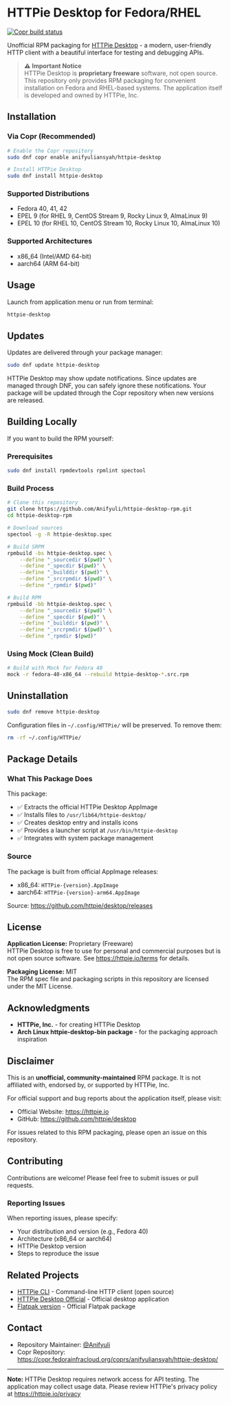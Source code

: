 # HTTPie Desktop for Fedora/RHEL

[![Copr build status](https://copr.fedorainfracloud.org/coprs/anifyuliansyah/httpie-desktop/package/httpie-desktop/status_image/last_build.png)](https://copr.fedorainfracloud.org/coprs/anifyuliansyah/httpie-desktop/package/httpie-desktop/)

Unofficial RPM packaging for [HTTPie Desktop](https://httpie.io/desktop) - a modern, user-friendly HTTP client with a beautiful interface for testing and debugging APIs.

> **⚠️ Important Notice**  
> HTTPie Desktop is **proprietary freeware** software, not open source. This repository only provides RPM packaging for convenient installation on Fedora and RHEL-based systems. The application itself is developed and owned by HTTPie, Inc.

## Installation

### Via Copr (Recommended)

```bash
# Enable the Copr repository
sudo dnf copr enable anifyuliansyah/httpie-desktop

# Install HTTPie Desktop
sudo dnf install httpie-desktop
```

### Supported Distributions

- Fedora 40, 41, 42
- EPEL 9 (for RHEL 9, CentOS Stream 9, Rocky Linux 9, AlmaLinux 9)
- EPEL 10 (for RHEL 10, CentOS Stream 10, Rocky Linux 10, AlmaLinux 10)

### Supported Architectures

- x86_64 (Intel/AMD 64-bit)
- aarch64 (ARM 64-bit)

## Usage

Launch from application menu or run from terminal:

```bash
httpie-desktop
```

## Updates

Updates are delivered through your package manager:

```bash
sudo dnf update httpie-desktop
```

HTTPie Desktop may show update notifications. Since updates are managed through DNF, you can safely ignore these notifications. Your package will be updated through the Copr repository when new versions are released.

## Building Locally

If you want to build the RPM yourself:

### Prerequisites

```bash
sudo dnf install rpmdevtools rpmlint spectool
```

### Build Process

```bash
# Clone this repository
git clone https://github.com/Anifyuli/httpie-desktop-rpm.git
cd httpie-desktop-rpm

# Download sources
spectool -g -R httpie-desktop.spec

# Build SRPM
rpmbuild -bs httpie-desktop.spec \
    --define "_sourcedir $(pwd)" \
    --define "_specdir $(pwd)" \
    --define "_builddir $(pwd)" \
    --define "_srcrpmdir $(pwd)" \
    --define "_rpmdir $(pwd)"

# Build RPM
rpmbuild -bb httpie-desktop.spec \
    --define "_sourcedir $(pwd)" \
    --define "_specdir $(pwd)" \
    --define "_builddir $(pwd)" \
    --define "_srcrpmdir $(pwd)" \
    --define "_rpmdir $(pwd)"
```

### Using Mock (Clean Build)

```bash
# Build with Mock for Fedora 40
mock -r fedora-40-x86_64 --rebuild httpie-desktop-*.src.rpm
```

## Uninstallation

```bash
sudo dnf remove httpie-desktop
```

Configuration files in `~/.config/HTTPie/` will be preserved. To remove them:

```bash
rm -rf ~/.config/HTTPie/
```

## Package Details

### What This Package Does

This package:
- ✅ Extracts the official HTTPie Desktop AppImage
- ✅ Installs files to `/usr/lib64/httpie-desktop/`
- ✅ Creates desktop entry and installs icons
- ✅ Provides a launcher script at `/usr/bin/httpie-desktop`
- ✅ Integrates with system package management

### Source

The package is built from official AppImage releases:
- x86_64: `HTTPie-{version}.AppImage`
- aarch64: `HTTPie-{version}-arm64.AppImage`

Source: https://github.com/httpie/desktop/releases

## License

**Application License:** Proprietary (Freeware)  
HTTPie Desktop is free to use for personal and commercial purposes but is not open source software. See https://httpie.io/terms for details.

**Packaging License:** MIT  
The RPM spec file and packaging scripts in this repository are licensed under the MIT License.

## Acknowledgments

- **HTTPie, Inc.** - for creating HTTPie Desktop
- **Arch Linux httpie-desktop-bin package** - for the packaging approach inspiration

## Disclaimer

This is an **unofficial, community-maintained** RPM package. It is not affiliated with, endorsed by, or supported by HTTPie, Inc.

For official support and bug reports about the application itself, please visit:
- Official Website: https://httpie.io
- GitHub: https://github.com/httpie/desktop

For issues related to this RPM packaging, please open an issue on this repository.

## Contributing

Contributions are welcome! Please feel free to submit issues or pull requests.

### Reporting Issues

When reporting issues, please specify:
- Your distribution and version (e.g., Fedora 40)
- Architecture (x86_64 or aarch64)
- HTTPie Desktop version
- Steps to reproduce the issue

## Related Projects

- [HTTPie CLI](https://github.com/httpie/cli) - Command-line HTTP client (open source)
- [HTTPie Desktop Official](https://httpie.io/desktop) - Official desktop application
- [Flatpak version](https://flathub.org/apps/io.httpie.Httpie) - Official Flatpak package

## Contact

- Repository Maintainer: [@Anifyuli](https://github.com/Anifyuli)
- Copr Repository: https://copr.fedorainfracloud.org/coprs/anifyuliansyah/httpie-desktop/

---

**Note:** HTTPie Desktop requires network access for API testing. The application may collect usage data. Please review HTTPie's privacy policy at https://httpie.io/privacy
